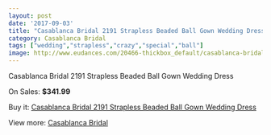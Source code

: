```yaml
---
layout: post
date: '2017-09-03'
title: "Casablanca Bridal 2191 Strapless Beaded Ball Gown Wedding Dress"
category: Casablanca Bridal
tags: ["wedding","strapless","crazy","special","ball"]
image: http://www.eudances.com/20466-thickbox_default/casablanca-bridal-2191-strapless-beaded-ball-gown-wedding-dress.jpg
---
```

Casablanca Bridal 2191 Strapless Beaded Ball Gown Wedding Dress

On Sales: **$341.99**
<a href="https://www.eudances.com/en/casablanca-bridal/6144-casablanca-bridal-2191-strapless-beaded-ball-gown-wedding-dress.html"><amp-img layout="responsive" width="600" height="600" src="//www.eudances.com/20466-thickbox_default/casablanca-bridal-2191-strapless-beaded-ball-gown-wedding-dress.jpg" alt="Casablanca Bridal 2191 Strapless Beaded Ball Gown Wedding Dress 0" /></a>
<a href="https://www.eudances.com/en/casablanca-bridal/6144-casablanca-bridal-2191-strapless-beaded-ball-gown-wedding-dress.html"><amp-img layout="responsive" width="600" height="600" src="//www.eudances.com/20468-thickbox_default/casablanca-bridal-2191-strapless-beaded-ball-gown-wedding-dress.jpg" alt="Casablanca Bridal 2191 Strapless Beaded Ball Gown Wedding Dress 1" /></a>
<a href="https://www.eudances.com/en/casablanca-bridal/6144-casablanca-bridal-2191-strapless-beaded-ball-gown-wedding-dress.html"><amp-img layout="responsive" width="600" height="600" src="//www.eudances.com/20467-thickbox_default/casablanca-bridal-2191-strapless-beaded-ball-gown-wedding-dress.jpg" alt="Casablanca Bridal 2191 Strapless Beaded Ball Gown Wedding Dress 2" /></a>

Buy it: [Casablanca Bridal 2191 Strapless Beaded Ball Gown Wedding Dress](https://www.eudances.com/en/casablanca-bridal/6144-casablanca-bridal-2191-strapless-beaded-ball-gown-wedding-dress.html "Casablanca Bridal 2191 Strapless Beaded Ball Gown Wedding Dress")

View more: [Casablanca Bridal](https://www.eudances.com/en/4-casablanca-bridal "Casablanca Bridal")